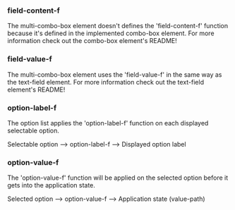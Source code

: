 
### field-content-f

The multi-combo-box element doesn't defines the 'field-content-f' function
because it's defined in the implemented combo-box element.
For more information check out the combo-box element's README!

### field-value-f

The multi-combo-box element uses the 'field-value-f' in the same way as the
text-field element.
For more information check out the text-field element's README!

### option-label-f  

The option list applies the 'option-label-f' function on each displayed selectable option.

Selectable option --> option-label-f --> Displayed option label

### option-value-f

The 'option-value-f' function will be applied on the selected option before it
gets into the application state.

Selected option --> option-value-f --> Application state (value-path)
